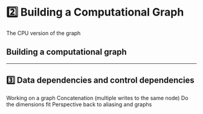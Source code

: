 # 2️⃣ Building a Computational Graph
The CPU version of the graph

## Building a computational graph

_________________

## 3️⃣ Data dependencies and control dependencies
Working on a graph
Concatenation (multiple writes to the same node)
Do the dimensions fit
Perspective back to aliasing and graphs

